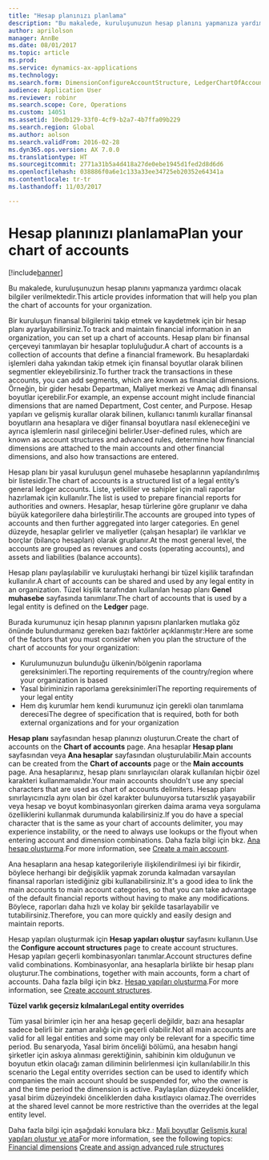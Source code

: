 ```yaml
---
title: "Hesap planınızı planlama"
description: "Bu makalede, kuruluşunuzun hesap planını yapmanıza yardımcı olacak bilgiler verilmektedir."
author: aprilolson
manager: AnnBe
ms.date: 08/01/2017
ms.topic: article
ms.prod: 
ms.service: dynamics-ax-applications
ms.technology: 
ms.search.form: DimensionConfigureAccountStructure, LedgerChartOfAccounts
audience: Application User
ms.reviewer: robinr
ms.search.scope: Core, Operations
ms.custom: 14051
ms.assetid: 10edb129-33f0-4cf9-b2a7-4b7ffa09b229
ms.search.region: Global
ms.author: aolson
ms.search.validFrom: 2016-02-28
ms.dyn365.ops.version: AX 7.0.0
ms.translationtype: HT
ms.sourcegitcommit: 2771a31b5a4d418a27de0ebe1945d1fed2d8d6d6
ms.openlocfilehash: 038886f0a6e1c133a33ee34725eb20352e64341a
ms.contentlocale: tr-tr
ms.lasthandoff: 11/03/2017

---
```


# <a name="plan-your-chart-of-accounts"></a><span data-ttu-id="0753d-103">Hesap planınızı planlama</span><span class="sxs-lookup"><span data-stu-id="0753d-103">Plan your chart of accounts</span></span>

[!include[banner](../includes/banner.md)]


<span data-ttu-id="0753d-104">Bu makalede, kuruluşunuzun hesap planını yapmanıza yardımcı olacak bilgiler verilmektedir.</span><span class="sxs-lookup"><span data-stu-id="0753d-104">This article provides information that will help you plan the chart of accounts for your organization.</span></span>

<span data-ttu-id="0753d-105">Bir kuruluşun finansal bilgilerini takip etmek ve kaydetmek için bir hesap planı ayarlayabilirsiniz.</span><span class="sxs-lookup"><span data-stu-id="0753d-105">To track and maintain financial information in an organization, you can set up a chart of accounts.</span></span> <span data-ttu-id="0753d-106">Hesap planı bir finansal çerçeveyi tanımlayan bir hesaplar topluluğudur.</span><span class="sxs-lookup"><span data-stu-id="0753d-106">A chart of accounts is a collection of accounts that define a financial framework.</span></span> <span data-ttu-id="0753d-107">Bu hesaplardaki işlemleri daha yakından takip etmek için finansal boyutlar olarak bilinen segmentler ekleyebilirsiniz.</span><span class="sxs-lookup"><span data-stu-id="0753d-107">To further track the transactions in these accounts, you can add segments, which are known as financial dimensions.</span></span> <span data-ttu-id="0753d-108">Örneğin, bir gider hesabı Departman, Maliyet merkezi ve Amaç adlı finansal boyutlar içerebilir.</span><span class="sxs-lookup"><span data-stu-id="0753d-108">For example, an expense account might include financial dimensions that are named Department, Cost center, and Purpose.</span></span> <span data-ttu-id="0753d-109">Hesap yapıları ve gelişmiş kurallar olarak bilinen, kullanıcı tanımlı kurallar finansal boyutların ana hesaplara ve diğer finansal boyutlara nasıl ekleneceğini ve ayrıca işlemlerin nasıl girileceğini belirler.</span><span class="sxs-lookup"><span data-stu-id="0753d-109">User-defined rules, which are known as account structures and advanced rules, determine how financial dimensions are attached to the main accounts and other financial dimensions, and also how transactions are entered.</span></span> 

<span data-ttu-id="0753d-110">Hesap planı bir yasal kuruluşun genel muhasebe hesaplarının yapılandırılmış bir listesidir.</span><span class="sxs-lookup"><span data-stu-id="0753d-110">The chart of accounts is a structured list of a legal entity’s general ledger accounts.</span></span> <span data-ttu-id="0753d-111">Liste, yetkililer ve sahipler için mali raporlar hazırlamak için kullanılır.</span><span class="sxs-lookup"><span data-stu-id="0753d-111">The list is used to prepare financial reports for authorities and owners.</span></span> <span data-ttu-id="0753d-112">Hesaplar, hesap türlerine göre gruplanır ve daha büyük kategorilere daha birleştirilir.</span><span class="sxs-lookup"><span data-stu-id="0753d-112">The accounts are grouped into types of accounts and then further aggregated into larger categories.</span></span> <span data-ttu-id="0753d-113">En genel düzeyde, hesaplar gelirler ve maliyetler (çalışan hesaplar) ile varlıklar ve borçlar (bilanço hesapları) olarak gruplanır.</span><span class="sxs-lookup"><span data-stu-id="0753d-113">At the most general level, the accounts are grouped as revenues and costs (operating accounts), and assets and liabilities (balance accounts).</span></span> 

<span data-ttu-id="0753d-114">Hesap planı paylaşılabilir ve kuruluştaki herhangi bir tüzel kişilik tarafından kullanılır.</span><span class="sxs-lookup"><span data-stu-id="0753d-114">A chart of accounts can be shared and used by any legal entity in an organization.</span></span> <span data-ttu-id="0753d-115">Tüzel kişilik tarafından kullanılan hesap planı **Genel muhasebe** sayfasında tanımlanır.</span><span class="sxs-lookup"><span data-stu-id="0753d-115">The chart of accounts that is used by a legal entity is defined on the **Ledger** page.</span></span> 

<span data-ttu-id="0753d-116">Burada kurumunuz için hesap planının yapısını planlarken mutlaka göz önünde bulundurmanız gereken bazı faktörler açıklanmıştır:</span><span class="sxs-lookup"><span data-stu-id="0753d-116">Here are some of the factors that you must consider when you plan the structure of the chart of accounts for your organization:</span></span>

-   <span data-ttu-id="0753d-117">Kurulumunuzun bulunduğu ülkenin/bölgenin raporlama gereksinimleri.</span><span class="sxs-lookup"><span data-stu-id="0753d-117">The reporting requirements of the country/region where your organization is based</span></span>
-   <span data-ttu-id="0753d-118">Yasal biriminizin raporlama gereksinimleri</span><span class="sxs-lookup"><span data-stu-id="0753d-118">The reporting requirements of your legal entity</span></span>
-   <span data-ttu-id="0753d-119">Hem dış kurumlar hem kendi kurumunuz için gerekli olan tanımlama derecesi</span><span class="sxs-lookup"><span data-stu-id="0753d-119">The degree of specification that is required, both for both external organizations and for your organization</span></span>

<span data-ttu-id="0753d-120">**Hesap planı** sayfasından hesap planınızı oluşturun.</span><span class="sxs-lookup"><span data-stu-id="0753d-120">Create the chart of accounts on the **Chart of accounts** page.</span></span> <span data-ttu-id="0753d-121">Ana hesaplar **Hesap planı** sayfasından veya **Ana hesaplar** sayfasından oluşturulabilir.</span><span class="sxs-lookup"><span data-stu-id="0753d-121">Main accounts can be created from the **Chart of accounts** page or the **Main accounts** page.</span></span> <span data-ttu-id="0753d-122">Ana hesaplarınız, hesap planı sınırlayıcıları olarak kullanılan hiçbir özel karakteri kullanmamalıdır.</span><span class="sxs-lookup"><span data-stu-id="0753d-122">Your main accounts shouldn't use any special characters that are used as chart of accounts delimiters.</span></span> <span data-ttu-id="0753d-123">Hesap planı sınırlayıcınızla aynı olan bir özel karakter bulunuyorsa tutarsızlık yaşayabilir veya hesap ve boyut kombinasyonları girerken daima arama veya sorgulama özelliklerini kullanmak durumunda kalabilirsiniz.</span><span class="sxs-lookup"><span data-stu-id="0753d-123">If you do have a special character that is the same as your chart of accounts delimiter, you may experience instability, or the need to always use lookups or the flyout when entering account and dimension combinations.</span></span> <span data-ttu-id="0753d-124">Daha fazla bilgi için bkz. [Ana hesap oluşturma](tasks/create-account-structures.md).</span><span class="sxs-lookup"><span data-stu-id="0753d-124">For more information, see [Create a main account](tasks/create-account-structures.md).</span></span>


<span data-ttu-id="0753d-125">Ana hesapların ana hesap kategorileriyle ilişkilendirilmesi iyi bir fikirdir, böylece herhangi bir değişiklik yapmak zorunda kalmadan varsayılan finansal raporları istediğiniz gibi kullanabilirsiniz.</span><span class="sxs-lookup"><span data-stu-id="0753d-125">It's a good idea to link the main accounts to main account categories, so that you can take advantage of the default financial reports without having to make any modifications.</span></span> <span data-ttu-id="0753d-126">Böylece, raporları daha hızlı ve kolay bir şekilde tasarlayabilir ve tutabilirsiniz.</span><span class="sxs-lookup"><span data-stu-id="0753d-126">Therefore, you can more quickly and easily design and maintain reports.</span></span> 

<span data-ttu-id="0753d-127">Hesap yapıları oluşturmak için **Hesap yapıları oluştur** sayfasını kullanın.</span><span class="sxs-lookup"><span data-stu-id="0753d-127">Use the **Configure account structures** page to create account structures.</span></span> <span data-ttu-id="0753d-128">Hesap yapıları geçerli kombinasyonları tanımlar.</span><span class="sxs-lookup"><span data-stu-id="0753d-128">Account structures define valid combinations.</span></span> <span data-ttu-id="0753d-129">Kombinasyonlar, ana hesaplarla birlikte bir hesap planı oluşturur.</span><span class="sxs-lookup"><span data-stu-id="0753d-129">The combinations, together with main accounts, form a chart of accounts.</span></span>  <span data-ttu-id="0753d-130">Daha fazla bilgi için bkz. [Hesap yapıları oluşturma](tasks/create-main-account.md).</span><span class="sxs-lookup"><span data-stu-id="0753d-130">For more information, see [Create account structures](tasks/create-main-account.md).</span></span>

<span data-ttu-id="0753d-131">**Tüzel varlık geçersiz kılmaları**</span><span class="sxs-lookup"><span data-stu-id="0753d-131">**Legal entity overrides**</span></span> 

<span data-ttu-id="0753d-132">Tüm yasal birimler için her ana hesap geçerli değildir, bazı ana hesaplar sadece belirli bir zaman aralığı için geçerli olabilir.</span><span class="sxs-lookup"><span data-stu-id="0753d-132">Not all main accounts are valid for all legal entities and some may only be relevant for a specific time period.</span></span> <span data-ttu-id="0753d-133">Bu senaryoda, Yasal birim önceliği bölümü, ana hesabın hangi şirketler için askıya alınması gerektiğinin, sahibinin kim olduğunun ve boyutun etkin olacağı zaman diliminin belirlenmesi için kullanılabilir.</span><span class="sxs-lookup"><span data-stu-id="0753d-133">In this scenario the Legal entity overrides section can be used to identify which companies the main account should be suspended for, who the owner is and the time period the dimension is active.</span></span> <span data-ttu-id="0753d-134">Paylaşılan düzeydeki öncelikler, yasal birim düzeyindeki önceliklerden daha kısıtlayıcı olamaz.</span><span class="sxs-lookup"><span data-stu-id="0753d-134">The overrides at the shared level cannot be more restrictive than the overrides at the legal entity level.</span></span>

<span data-ttu-id="0753d-135">Daha fazla bilgi için aşağıdaki konulara bkz.: [Mali boyutlar](financial-dimensions.md)
[Gelişmiş kural yapıları oluştur ve ata](tasks/create-assign-advanced-rule-structures.md)</span><span class="sxs-lookup"><span data-stu-id="0753d-135">For more information, see the following topics: [Financial dimensions](financial-dimensions.md)
[Create and assign advanced rule structures](tasks/create-assign-advanced-rule-structures.md)</span></span>




